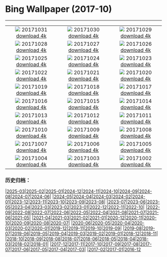 # Bing Wallpaper (2017-10)
**************
| | | |
|:-:|:-:|:-:|
| ![](https://www.bing.com/az/hprichbg/rb/HauntedGallery_EN-US7884856477_1920x1080.jpg) 20171031 [download 4k](https://www.bing.com/az/hprichbg/rb/HauntedGallery_EN-US7884856477_UHD.jpg) | ![](https://www.bing.com/az/hprichbg/rb/InspirationPoint_EN-US9257698471_1920x1080.jpg) 20171030 [download 4k](https://www.bing.com/az/hprichbg/rb/InspirationPoint_EN-US9257698471_UHD.jpg) | ![](https://www.bing.com/az/hprichbg/rb/KyrgyzstanCat_EN-US10859527245_1920x1080.jpg) 20171029 [download 4k](https://www.bing.com/az/hprichbg/rb/KyrgyzstanCat_EN-US10859527245_UHD.jpg) |
| ![](https://www.bing.com/az/hprichbg/rb/DucksSwamp_EN-US7879018819_1920x1080.jpg) 20171028 [download 4k](https://www.bing.com/az/hprichbg/rb/DucksSwamp_EN-US7879018819_UHD.jpg) | ![](https://www.bing.com/az/hprichbg/rb/KemeriBog_EN-US9749876935_1920x1080.jpg) 20171027 [download 4k](https://www.bing.com/az/hprichbg/rb/KemeriBog_EN-US9749876935_UHD.jpg) | ![](https://www.bing.com/az/hprichbg/rb/HallstattAustria_EN-US9407016733_1920x1080.jpg) 20171026 [download 4k](https://www.bing.com/az/hprichbg/rb/HallstattAustria_EN-US9407016733_UHD.jpg) |
| ![](https://www.bing.com/az/hprichbg/rb/TahquamenonFalls_EN-US8966938934_1920x1080.jpg) 20171025 [download 4k](https://www.bing.com/az/hprichbg/rb/TahquamenonFalls_EN-US8966938934_UHD.jpg) | ![](https://www.bing.com/az/hprichbg/rb/CatBaBoats_EN-US10871859347_1920x1080.jpg) 20171024 [download 4k](https://www.bing.com/az/hprichbg/rb/CatBaBoats_EN-US10871859347_UHD.jpg) | ![](https://www.bing.com/az/hprichbg/rb/ScreechOwl_EN-US8795938080_1920x1080.jpg) 20171023 [download 4k](https://www.bing.com/az/hprichbg/rb/ScreechOwl_EN-US8795938080_UHD.jpg) |
| ![](https://www.bing.com/az/hprichbg/rb/AmalfiCathedral_EN-US8035963050_1920x1080.jpg) 20171022 [download 4k](https://www.bing.com/az/hprichbg/rb/AmalfiCathedral_EN-US8035963050_UHD.jpg) | ![](https://www.bing.com/az/hprichbg/rb/HawaiiWave_EN-US12324758618_1920x1080.jpg) 20171021 [download 4k](https://www.bing.com/az/hprichbg/rb/HawaiiWave_EN-US12324758618_UHD.jpg) | ![](https://www.bing.com/az/hprichbg/rb/LaGrandeNomade_EN-US10098798714_1920x1080.jpg) 20171020 [download 4k](https://www.bing.com/az/hprichbg/rb/LaGrandeNomade_EN-US10098798714_UHD.jpg) |
| ![](https://www.bing.com/az/hprichbg/rb/GreatSaltLake_EN-US12905752705_1920x1080.jpg) 20171019 [download 4k](https://www.bing.com/az/hprichbg/rb/GreatSaltLake_EN-US12905752705_UHD.jpg) | ![](https://www.bing.com/az/hprichbg/rb/Consuegra_EN-US11480319929_1920x1080.jpg) 20171018 [download 4k](https://www.bing.com/az/hprichbg/rb/Consuegra_EN-US11480319929_UHD.jpg) | ![](https://www.bing.com/az/hprichbg/rb/ElkValleyVideo_EN-US7645555683_1920x1080.jpg) 20171017 [download 4k](https://www.bing.com/az/hprichbg/rb/ElkValleyVideo_EN-US7645555683_UHD.jpg) |
| ![](https://www.bing.com/az/hprichbg/rb/ElandAntelope_EN-US15189764045_1920x1080.jpg) 20171016 [download 4k](https://www.bing.com/az/hprichbg/rb/ElandAntelope_EN-US15189764045_UHD.jpg) | ![](https://www.bing.com/az/hprichbg/rb/DerwentDam_EN-US7618148878_1920x1080.jpg) 20171015 [download 4k](https://www.bing.com/az/hprichbg/rb/DerwentDam_EN-US7618148878_UHD.jpg) | ![](https://www.bing.com/az/hprichbg/rb/Cotoneaster_EN-US13253364410_1920x1080.jpg) 20171014 [download 4k](https://www.bing.com/az/hprichbg/rb/Cotoneaster_EN-US13253364410_UHD.jpg) |
| ![](https://www.bing.com/az/hprichbg/rb/CoastalBeech_EN-US8515310938_1920x1080.jpg) 20171013 [download 4k](https://www.bing.com/az/hprichbg/rb/CoastalBeech_EN-US8515310938_UHD.jpg) | ![](https://www.bing.com/az/hprichbg/rb/DeveshContestWinner_EN-US11393306739_1920x1080.jpg) 20171012 [download 4k](https://www.bing.com/az/hprichbg/rb/DeveshContestWinner_EN-US11393306739_UHD.jpg) | ![](https://www.bing.com/az/hprichbg/rb/Rapadalen_EN-US11885358150_1920x1080.jpg) 20171011 [download 4k](https://www.bing.com/az/hprichbg/rb/Rapadalen_EN-US11885358150_UHD.jpg) |
| ![](https://www.bing.com/az/hprichbg/rb/SoyuzReturn_EN-US8775853306_1920x1080.jpg) 20171010 [download 4k](https://www.bing.com/az/hprichbg/rb/SoyuzReturn_EN-US8775853306_UHD.jpg) | ![](https://www.bing.com/az/hprichbg/rb/OrionNebula_EN-US10620917199_1920x1080.jpg) 20171009 [download 4k](https://www.bing.com/az/hprichbg/rb/OrionNebula_EN-US10620917199_UHD.jpg) | ![](https://www.bing.com/az/hprichbg/rb/PlutoNorthPole_EN-US11119067437_1920x1080.jpg) 20171008 [download 4k](https://www.bing.com/az/hprichbg/rb/PlutoNorthPole_EN-US11119067437_UHD.jpg) |
| ![](https://www.bing.com/az/hprichbg/rb/MarsTattoo_EN-US9798973999_1920x1080.jpg) 20171007 [download 4k](https://www.bing.com/az/hprichbg/rb/MarsTattoo_EN-US9798973999_UHD.jpg) | ![](https://www.bing.com/az/hprichbg/rb/MissionISS_EN-US14772050208_1920x1080.jpg) 20171006 [download 4k](https://www.bing.com/az/hprichbg/rb/MissionISS_EN-US14772050208_UHD.jpg) | ![](https://www.bing.com/az/hprichbg/rb/SXSWTelescope_EN-US11651444974_1920x1080.jpg) 20171005 [download 4k](https://www.bing.com/az/hprichbg/rb/SXSWTelescope_EN-US11651444974_UHD.jpg) |
| ![](https://www.bing.com/az/hprichbg/rb/AldrinsBoot_EN-US10647003933_1920x1080.jpg) 20171004 [download 4k](https://www.bing.com/az/hprichbg/rb/AldrinsBoot_EN-US10647003933_UHD.jpg) | ![](https://www.bing.com/az/hprichbg/rb/TimiderteKasbah_EN-US12300996987_1920x1080.jpg) 20171003 [download 4k](https://www.bing.com/az/hprichbg/rb/TimiderteKasbah_EN-US12300996987_UHD.jpg) | ![](https://www.bing.com/az/hprichbg/rb/RioGrandeCottonwood_EN-US10685052962_1920x1080.jpg) 20171002 [download 4k](https://www.bing.com/az/hprichbg/rb/RioGrandeCottonwood_EN-US10685052962_UHD.jpg) |

### 历史归档：

|[2025-03](/../2025-03/2025-03.md)|[2025-02](/../2025-02/2025-02.md)|[2025-01](/../2025-01/2025-01.md)|[2024-12](/../2024-12/2024-12.md)|[2024-11](/../2024-11/2024-11.md)|[2024-10](/../2024-10/2024-10.md)|[2024-09](/../2024-09/2024-09.md)|[2024-08](/../2024-08/2024-08.md)|[2024-07](/../2024-07/2024-07.md)|[2024-06](/../2024-06/2024-06.md)|
|[2024-05](/../2024-05/2024-05.md)|[2024-04](/../2024-04/2024-04.md)|[2024-03](/../2024-03/2024-03.md)|[2024-02](/../2024-02/2024-02.md)|[2024-01](/../2024-01/2024-01.md)|[2023-12](/../2023-12/2023-12.md)|[2023-11](/../2023-11/2023-11.md)|[2023-10](/../2023-10/2023-10.md)|[2023-09](/../2023-09/2023-09.md)|[2023-08](/../2023-08/2023-08.md)|
|[2023-07](/../2023-07/2023-07.md)|[2023-06](/../2023-06/2023-06.md)|[2023-05](/../2023-05/2023-05.md)|[2023-04](/../2023-04/2023-04.md)|[2023-03](/../2023-03/2023-03.md)|[2023-02](/../2023-02/2023-02.md)|[2023-01](/../2023-01/2023-01.md)|[2022-12](/../2022-12/2022-12.md)|[2022-11](/../2022-11/2022-11.md)|[2022-10](/../2022-10/2022-10.md)|
|[2022-09](/../2022-09/2022-09.md)|[2022-08](/../2022-08/2022-08.md)|[2022-07](/../2022-07/2022-07.md)|[2022-06](/../2022-06/2022-06.md)|[2022-05](/../2022-05/2022-05.md)|[2022-04](/../2022-04/2022-04.md)|[2021-08](/../2021-08/2021-08.md)|[2021-07](/../2021-07/2021-07.md)|[2021-06](/../2021-06/2021-06.md)|[2021-05](/../2021-05/2021-05.md)|
|[2021-04](/../2021-04/2021-04.md)|[2021-03](/../2021-03/2021-03.md)|[2021-02](/../2021-02/2021-02.md)|[2021-01](/../2021-01/2021-01.md)|[2020-12](/../2020-12/2020-12.md)|[2020-11](/../2020-11/2020-11.md)|[2020-10](/../2020-10/2020-10.md)|[2020-09](/../2020-09/2020-09.md)|[2020-08](/../2020-08/2020-08.md)|[2020-07](/../2020-07/2020-07.md)|
|[2020-06](/../2020-06/2020-06.md)|[2020-05](/../2020-05/2020-05.md)|[2020-04](/../2020-04/2020-04.md)|[2020-03](/../2020-03/2020-03.md)|[2020-02](/../2020-02/2020-02.md)|[2020-01](/../2020-01/2020-01.md)|[2019-12](/../2019-12/2019-12.md)|[2019-11](/../2019-11/2019-11.md)|[2019-10](/../2019-10/2019-10.md)|[2019-09](/../2019-09/2019-09.md)|
|[2019-08](/../2019-08/2019-08.md)|[2019-07](/../2019-07/2019-07.md)|[2019-06](/../2019-06/2019-06.md)|[2019-05](/../2019-05/2019-05.md)|[2019-04](/../2019-04/2019-04.md)|[2019-03](/../2019-03/2019-03.md)|[2019-02](/../2019-02/2019-02.md)|[2019-01](/../2019-01/2019-01.md)|[2018-12](/../2018-12/2018-12.md)|[2018-11](/../2018-11/2018-11.md)|
|[2018-10](/../2018-10/2018-10.md)|[2018-09](/../2018-09/2018-09.md)|[2018-08](/../2018-08/2018-08.md)|[2018-07](/../2018-07/2018-07.md)|[2018-06](/../2018-06/2018-06.md)|[2018-05](/../2018-05/2018-05.md)|[2018-04](/../2018-04/2018-04.md)|[2018-03](/../2018-03/2018-03.md)|[2018-02](/../2018-02/2018-02.md)|[2018-01](/../2018-01/2018-01.md)|
|[2017-12](/../2017-12/2017-12.md)|[2017-11](/../2017-11/2017-11.md)|[2017-10](/2017-10.md)|[2017-09](/../2017-09/2017-09.md)|[2017-08](/../2017-08/2017-08.md)|[2017-07](/../2017-07/2017-07.md)|[2017-06](/../2017-06/2017-06.md)|[2017-05](/../2017-05/2017-05.md)|[2017-04](/../2017-04/2017-04.md)|[2017-03](/../2017-03/2017-03.md)|
|[2017-02](/../2017-02/2017-02.md)|[2017-01](/../2017-01/2017-01.md)|[2016-12](/../2016-12/2016-12.md)